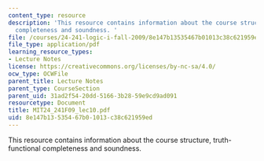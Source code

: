 ```yaml
---
content_type: resource
description: 'This resource contains information about the course structure, truth-functional
  completeness and soundness. '
file: /courses/24-241-logic-i-fall-2009/8e147b13535467b01013c38c621959ed_MIT24_241F09_lec10.pdf
file_type: application/pdf
learning_resource_types:
- Lecture Notes
license: https://creativecommons.org/licenses/by-nc-sa/4.0/
ocw_type: OCWFile
parent_title: Lecture Notes
parent_type: CourseSection
parent_uid: 31ad2f54-20dd-5166-3b28-59e9cd9ad091
resourcetype: Document
title: MIT24_241F09_lec10.pdf
uid: 8e147b13-5354-67b0-1013-c38c621959ed
---
```

This resource contains information about the course structure, truth-functional completeness and soundness. 